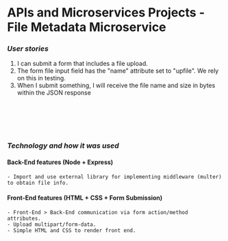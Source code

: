 # APIs and Microservices Projects - File Metadata Microservice

### _User stories_

1. I can submit a form that includes a file upload.
2. The form file input field  has the "name" attribute set to "upfile". We rely on this in testing.
3. When I submit something, I will receive the file name and size in bytes within the JSON response

  <br>
  <br>
  <br>
  <br>

### _Technology and how it was used_

#### Back-End features (Node + Express)

    - Import and use external library for implementing middleware (multer) to obtain file info.

#### Front-End features (HTML + CSS + Form Submission)

    - Front-End > Back-End communication via form action/method attributes.
    - Upload multipart/form-data.
    - Simple HTML and CSS to render front end.
